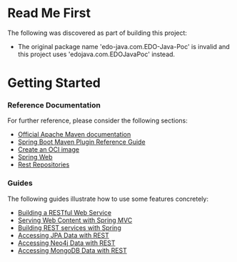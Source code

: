 # Read Me First
The following was discovered as part of building this project:

* The original package name 'edo-java.com.EDO-Java-Poc' is invalid and this project uses 'edojava.com.EDOJavaPoc' instead.

# Getting Started

### Reference Documentation
For further reference, please consider the following sections:

* [Official Apache Maven documentation](https://maven.apache.org/guides/index.html)
* [Spring Boot Maven Plugin Reference Guide](https://docs.spring.io/spring-boot/docs/2.6.8-SNAPSHOT/maven-plugin/reference/html/)
* [Create an OCI image](https://docs.spring.io/spring-boot/docs/2.6.8-SNAPSHOT/maven-plugin/reference/html/#build-image)
* [Spring Web](https://docs.spring.io/spring-boot/docs/2.6.8-SNAPSHOT/reference/htmlsingle/#boot-features-developing-web-applications)
* [Rest Repositories](https://docs.spring.io/spring-boot/docs/2.6.8-SNAPSHOT/reference/htmlsingle/#howto-use-exposing-spring-data-repositories-rest-endpoint)

### Guides
The following guides illustrate how to use some features concretely:

* [Building a RESTful Web Service](https://spring.io/guides/gs/rest-service/)
* [Serving Web Content with Spring MVC](https://spring.io/guides/gs/serving-web-content/)
* [Building REST services with Spring](https://spring.io/guides/tutorials/bookmarks/)
* [Accessing JPA Data with REST](https://spring.io/guides/gs/accessing-data-rest/)
* [Accessing Neo4j Data with REST](https://spring.io/guides/gs/accessing-neo4j-data-rest/)
* [Accessing MongoDB Data with REST](https://spring.io/guides/gs/accessing-mongodb-data-rest/)

